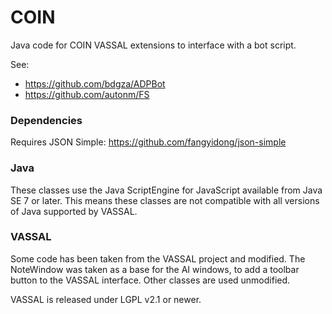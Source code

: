 # COIN
Java code for COIN VASSAL extensions to interface with a bot script.

See:
+ https://github.com/bdgza/ADPBot
+ https://github.com/autonm/FS

### Dependencies

Requires JSON Simple: https://github.com/fangyidong/json-simple

### Java

These classes use the Java ScriptEngine for JavaScript available from Java SE 7 or later. This means these classes are not compatible with all versions of Java supported by VASSAL.

### VASSAL

Some code has been taken from the VASSAL project and modified. The NoteWindow was taken as a base for the AI windows, to add a toolbar button to the VASSAL interface. Other classes are used unmodified.

VASSAL is released under LGPL v2.1 or newer.
